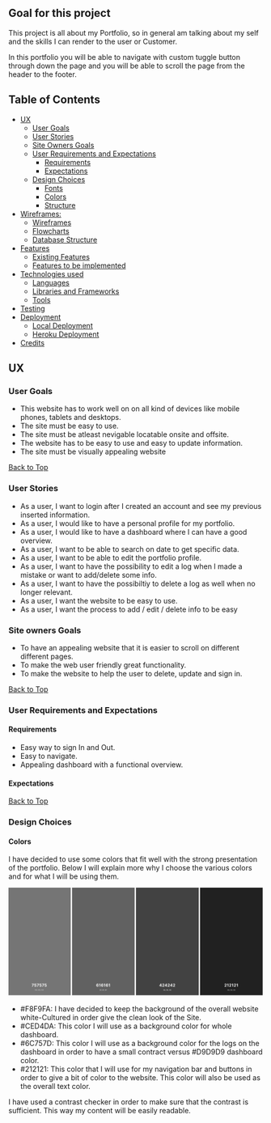 ## **Goal for this project**

This project is all about my Portfolio, so in general am talking about my self and the skills I can render to the user or Customer.

In this portfolio you will be able to navigate with custom tuggle button through down the page and you will be able to scroll the page from the header to the footer.


## Table of Contents
* [UX](#ux)
    * [User Goals](#user-goals)
    * [User Stories](#user-stories)
    * [Site Owners Goals](#site-owners-goals)
    * [User Requirements and Expectations](#user-requirements-and-expectations)
        * [Requirements](#requirements)
        * [Expectations](#expectations)
    * [Design Choices](#design-choices)
        * [Fonts](#fonts)
        * [Colors](#colors)
        * [Structure](#structure)
* [Wireframes:](#wireframes)
    * [Wireframes](#wireframes)
    * [Flowcharts](#flowcharts)
    * [Database Structure](#database-structure)
* [Features](#features)
    * [Existing Features](#existing-features)
    * [Features to be implemented](#features-to-be-implemented)
* [Technologies used](#technologies-used)
    * [Languages](#languages)
    * [Libraries and Frameworks](#libraries-and-frameworks)
    * [Tools](#tools)
* [Testing](#testing)
* [Deployment](#deployment)
    * [Local Deployment](#local-deployment)
    * [Heroku Deployment](#heroku-deployment)
* [Credits](#credits)

<a name="ux"></a>
 
## **UX**

<a></a>  

### **User Goals**

* This website has to work well on on all kind of devices like mobile phones, tablets and desktops.
* The site must be easy to use.
* The site must be atleast nevigable locatable onsite and offsite.
* The website has to be easy to use and easy to update information.
* The site must be visually appealing website


[Back to Top](#table-of-contents)

<a></a>

### **User Stories**

* As a user, I want to login after I created an account and see my previous inserted information.
* As a user, I would like to have a personal profile for my portfolio.  
* As a user, I would like to have a dashboard where I can have a good overview. 
* As a user, I want to be able to search on date to get specific data. 
* As a user, I want to be able to edit the portfolio profile.
* As a user, I want to have the possibility to edit a log when I made a mistake or want to add/delete some info. 
* As a user, I want to have the possibiltiy to delete a log as well when no longer relevant. 
* As a user, I want the website to be easy to use. 
* As a user, I want the process to add / edit / delete info to be easy

<a></a>

### **Site owners Goals**
* To have an appealing website that it is easier to scroll on different different pages.
* To make the web user friendly great functionality. 
* To make the website to help the user to delete, update and sign in.

[Back to Top](#table-of-contents)

<a></a>

### **User Requirements and Expectations**

<a></a>

#### Requirements
* Easy way to sign In and Out.
* Easy to navigate.
* Appealing dashboard with a functional overview.

<a></a>

#### Expectations

[Back to Top](#table-of-contents)

<a></a>

### **Design Choices**

<a></a>

#### Colors

I have decided to use some colors that fit well with the strong presentation of the portfolio.
Below I will explain more why I choose the various colors and for what I will be using them.

![Color Palette](wireframes/color_pallet.png)

* #F8F9FA: I have decided to keep the background of the overall website white-Cultured in order give the clean look of the Site.
* #CED4DA: This color I will use as a background color for whole dashboard. 
* #6C757D: This color I will use as a background color for the logs on the dashboard in order to have a small contract versus #D9D9D9 dashboard color.
* #212121: This color that I will use for my navigation bar and buttons in order to give a bit of color to the website. This color will also be used as the overall text color.

I have used a contrast checker in order to make sure that the contrast is sufficient.
This way my content will be easily readable. 

<a></a>
